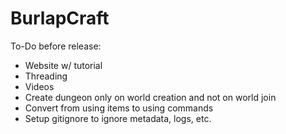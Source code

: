 # BurlapCraft

To-Do before release:
 - Website w/ tutorial
 - Threading
 - Videos
 - Create dungeon only on world creation and not on world join
 - Convert from using items to using commands
 - Setup gitignore to ignore metadata, logs, etc.
